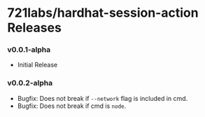 # 721labs/hardhat-session-action Releases

### v0.0.1-alpha

- Initial Release

### v0.0.2-alpha

- Bugfix: Does not break if `--network` flag is included in cmd.
- Bugfix: Does not break if cmd is `node`.